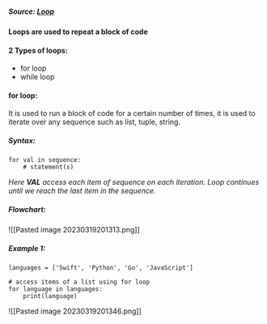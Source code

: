 ##### Source: [Loop](https://www.programiz.com/python-programming/for-loop)

**Loops are used to repeat a block of code**

#### 2 Types of loops:

* for loop
* while loop

#### for loop:
 It is used to run a block of code for a certain number of times, it is used to iterate over any sequence such as list, tuple, string.

##### Syntax:

```
for val in sequence:
    # statement(s)
```

*Here **VAL** access each item of sequence on each iteration. Loop continues until we reach the last item in the sequence.*

##### Flowchart:

![[Pasted image 20230319201313.png]]

##### Example 1:

```
languages = ['Swift', 'Python', 'Go', 'JavaScript']

# access items of a list using for loop
for language in languages:
    print(language)
```

![[Pasted image 20230319201346.png]]

